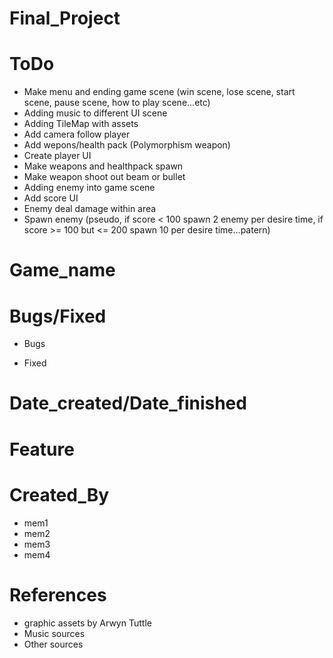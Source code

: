 # Final_Project 

# ToDo
- Make menu and ending game scene (win scene, lose scene, start scene, pause scene, how to play scene...etc)
- Adding music to different UI scene
- Adding TileMap with assets
- Add camera follow player
- Add wepons/health pack (Polymorphism weapon)
- Create player UI 
- Make weapons and healthpack spawn 
- Make weapon shoot out beam or bullet
- Adding enemy into game scene
- Add score UI
- Enemy deal damage within area
- Spawn enemy (pseudo, if score < 100 spawn 2 enemy per desire time, if score >= 100 but <= 200 spawn 10 per desire time...patern)



# Game_name

# Bugs/Fixed
- Bugs

- Fixed

# Date_created/Date_finished

# Feature

# Created_By
- mem1
- mem2
- mem3
- mem4


# References
- graphic assets by Arwyn Tuttle
- Music sources
- Other sources
